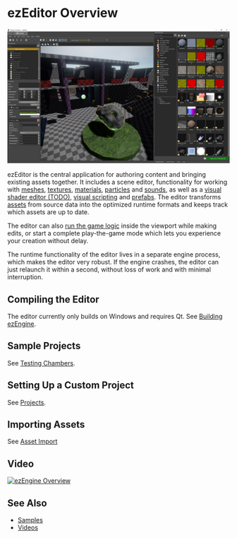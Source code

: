 # ezEditor Overview

<!-- TODO: This page needs a lot more information -->

![ezEditor](../docs/editor/media/ezEditor.jpg)

ezEditor is the central application for authoring content and bringing existing assets together. It includes a scene editor, functionality for working with [meshes](../docs/graphics/meshes/meshes-overview.md), [textures](../docs/graphics/textures-overview.md), [materials](../docs/materials/materials-overview.md), [particles](../docs/effects/particle-effects/particle-effects-overview.md) and [sounds](../docs/sound/sound-overview.md), as well as a [visual shader editor (TODO)](../docs/materials/visual-shaders.md), [visual scripting](../docs/custom-code/visual-script/visual-script-overview.md) and [prefabs](../docs/prefabs/prefabs-overview.md). The editor transforms [assets](../docs/assets/assets-overview.md) from source data into the optimized runtime formats and keeps track which assets are up to date.

The editor can also [run the game logic](../docs/editor/run-scene.md) inside the viewport while making edits, or start a complete play-the-game mode which lets you experience your creation without delay.

The runtime functionality of the editor lives in a separate engine process, which makes the editor very robust. If the engine crashes, the editor can just relaunch it within a second, without loss of work and with minimal interruption.

## Compiling the Editor

The editor currently only builds on Windows and requires Qt. See [Building ezEngine](../docs/build/building-ez.md).

## Sample Projects

See [Testing Chambers](../samples/testing-chambers.md).

## Setting Up a Custom Project

See [Projects](../docs/projects/projects-overview.md).

## Importing Assets

See [Asset Import](../docs/assets/import-assets.md)

## Video

[![ezEngine Overview](https://img.youtube.com/vi/fN5GIquWZLg/0.jpg)](https://www.youtube.com/watch?v=fN5GIquWZLg)

## See Also


* [Samples](../samples/samples-overview.md)
* [Videos](videos.md)
